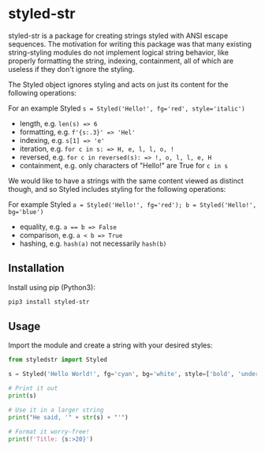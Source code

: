 # styled-str
styled-str is a package for creating strings styled with ANSI escape sequences.
The motivation for writing this package was that many existing string-styling 
modules do not implement logical string behavior, like properly formatting the 
string, indexing, containment, all of which are useless if they don't ignore
the styling.

The Styled object ignores styling and acts on just its content for the following 
operations:

For an example Styled `s = Styled('Hello!', fg='red', style='italic')`

- length, e.g. `len(s) => 6`
- formatting, e.g. `f'{s:.3}' => 'Hel'`
- indexing, e.g. `s[1] => 'e'`
- iteration, e.g. `for c in s: => H, e, l, l, o, !`
- reversed, e.g. `for c in reversed(s): => !, o, l, l, e, H`
- containment, e.g. only characters of "Hello!" are True for `c in s`
 
We would like to have a strings with the same content viewed as distinct though,
and so Styled includes styling for the following operations:

For example Styled `a = Styled('Hello!', fg='red'); b = Styled('Hello!', bg='blue')`

- equality, e.g. `a == b => False`
- comparison, e.g. `a < b => True`
- hashing, e.g. `hash(a)` not necessarily `hash(b)`

## Installation

Install using pip (Python3):

```bash
pip3 install styled-str
```

## Usage

Import the module and create a string with your desired styles:

```python
from styledstr import Styled

s = Styled('Hello World!', fg='cyan', bg='white', style=['bold', 'underlined'])

# Print it out
print(s)

# Use it in a larger string
print("He said, '" + str(s) + "'")

# Format it worry-free!
print(f'Title: {s:>20}')
```

